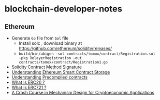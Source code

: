 # blockchain-developer-notes

## Ethereum
- Generate `Go` file from `Sol` file
  - Install solc , download binary at https://github.com/ethereum/solidity/releases/
  - `build/bin/abigen -sol contracts/tomox/contract/Registration.sol -pkg RelayerRegistration -out contracts/tomox/contract/Registration1.go`
- [Solidity Contract Method Signature](https://medium.com/@piyopiyo/how-to-get-ethereum-encoded-function-signatures-1449e171c840)
- [Understanding Ethereum Smart Contract Storage](https://programtheblockchain.com/posts/2018/03/09/understanding-ethereum-smart-contract-storage/)
- [Understanding Precompiled contracts](https://blog.qtum.org/precompiled-contracts-and-confidential-assets-55f2b47b231d)
- [What is ERC20 ?](https://medium.com/blockchannel/the-anatomy-of-erc20-c9e5c5ff1d02)
- [What is ERC721 ?](https://medium.com/crypto-currently/the-anatomy-of-erc721-e9db77abfc24)
- [A Crash Course in Mechanism Design for Cryptoeconomic Applications](https://medium.com/blockchannel/a-crash-course-in-mechanism-design-for-cryptoeconomic-applications-a9f06ab6a976)

